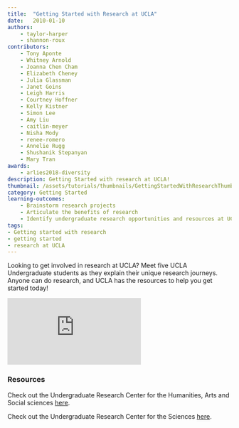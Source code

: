 ```yaml
---
title:  "Getting Started with Research at UCLA"
date:   2010-01-10
authors: 
    - taylor-harper
    - shannon-roux
contributors:
    - Tony Aponte
    - Whitney Arnold
    - Joanna Chen Cham
    - Elizabeth Cheney 
    - Julia Glassman 
    - Janet Goins
    - Leigh Harris
    - Courtney Hoffner
    - Kelly Kistner
    - Simon Lee
    - Amy Liu 
    - caitlin-meyer
    - Nisha Mody
    - renee-romero 
    - Annelie Rugg
    - Shushanik Stepanyan 
    - Mary Tran 
awards: 
    - arlies2018-diversity
description: Getting Started with research at UCLA! 
thumbnail: /assets/tutorials/thumbnails/GettingStartedWithResearchThumbnail.jpg
category: Getting Started
learning-outcomes:
    - Brainstorm research projects
    - Articulate the benefits of research 
    - Identify undergraduate research opportunities and resources at UCLA 
tags:
- Getting started with research
- getting started
- research at UCLA
---
```


<p >Looking to get involved in research at UCLA? Meet five UCLA Undergraduate students as they explain their unique research journeys. Anyone can do research, and UCLA has the resources to help you get started today!</p>

<div class="embed-responsive embed-responsive-16by9">
<iframe class="embed-responsive-item" src="https://www.youtube.com/embed/2fIpRwxH30U" frameborder="0" allowfullscreen></iframe></div>
<!-- include embed-and-share-buttons.html ? -->

<h3 class="mt-3">Resources</h3>

<p>Check out the Undergraduate Research Center for the Humanities, Arts and Social sciences <a href="http://www.ugeducation.ucla.edu/urhass/" target="blank">here</a>.<p>
<p>Check out the Undergraduate Research Center for the Sciences <a href="http://www.ugresearchsci.ucla.edu/" target="blank">here</a>.</p>
